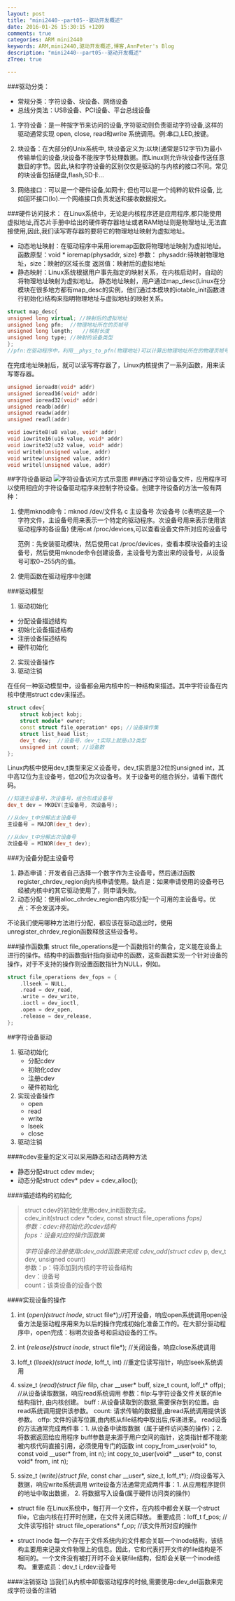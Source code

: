```yaml
---
layout: post
title: "mini2440--part05--驱动开发概述"
date: 2016-01-26 15:30:15 +1209
comments: true
categories: ARM mini2440
keywords: ARM,mini2440,驱动开发概述,博客,AnnPeter's Blog
description: "mini2440--part05--驱动开发概述"
zTree: true

---
```


###驱动分类：
* 常规分类：字符设备、块设备、网络设备
* 总线分类法：USB设备、PCI设备、平台总线设备

1. 字符设备：是一种按字节来访问的设备,字符驱动则负责驱动字符设备,这样的驱动通常实现 open, close, read和write 系统调用。例:串口,LED,按键。

2. 块设备：在大部分的Unix系统中, 块设备定义为:以块(通常是512字节)为最小传输单位的设备,块设备不能按字节处理数据。而Linux则允许块设备传送任意数目的字节。因此,块和字符设备的区别仅仅是驱动的与内核的接口不同。常见的块设备包括硬盘,flash,SD卡...

3. 网络接口：可以是一个硬件设备,如网卡; 但也可以是一个纯粹的软件设备, 比如回环接口(lo).一个网络接口负责发送和接收数据报文。

<!-- more -->


###硬件访问技术：
在Linux系统中，无论是内核程序还是应用程序,都只能使用虚拟地址,而芯片手册中给出的硬件寄存器地址或者RAM地址则是物理地址,无法直接使用,因此,我们读写寄存器的要将它的物理地址映射为虚拟地址。

* 动态地址映射：在驱动程序中采用ioremap函数将物理地址映射为虚拟地址。
  函数原型：void * ioremap(physaddr, size)
  参数： physaddr:待映射物理地址，size：映射的区域长度
  返回值：映射后的虚拟地址
* 静态映射：Linux系统根据用户事先指定的映射关系，在内核启动时，自动的将物理地址映射为虚拟地址。
  静态地址映射，用户通过map_desc(Linux在分模块在很多地方都有map_desc的实例，他们通过本模块的iotable_init函数进行初始化)结构来指明物理地址与虚拟地址的映射关系。

```cpp
struct map_desc{
unsigned long virtual; //映射后的虚拟地址
unsigned long pfn;	//物理地址所在的页帧号
unsigned long length;	//映射长度
unsigned long type;	//映射的设备类型
};
//pfn:在驱动程序中，利用__phys_to_pfn(物理地址)可以计算出物理地址所在的物理页帧号
```

在完成地址映射后，就可以读写寄存器了，Linux内核提供了一系列函数，用来读写寄存器。
```cpp
unsigned ioread8(void* addr)
unsigned ioread16(void* addr)
unsigned ioread32(void* addr)
unsigned readb(addr)
unsigned readw(addr)
unsigned readl(addr)

void iowrite8(u8 value, void* addr)
void iowrite16(u16 value, void* addr)
void iowrite32(u32 value, void* addr)
void writeb(unsigned value, addr)
void writew(unsigned value, addr)
void writel(unsigned value, addr)
```


##字符设备驱动
![字符设备访问方式示意图](/upload/2016/FEB/02/imgs/1454427439.png)
###通过字符设备文件，应用程序可以使用相应的字符设备驱动程序来控制字符设备。创建字符设备的方法一般有两种：

1. 使用mknod命令：mknod /dev/文件名 c 主设备号 次设备号 (c表明这是一个字符文件，主设备号用来表示一个特定的驱动程序。次设备号用来表示使用该驱动程序的各设备)
   使用cat /proc/devices,可以查看设备文件所对应的设备号

   范例：先安装驱动模块，然后使用cat /proc/devices，查看本模块设备的主设备号，然后使用mknode命令创建设备，主设备号为查出来的设备号，从设备号可取0~255内的值。

2. 使用函数在驱动程序中创建

###驱动模型
1. 驱动初始化
 * 分配设备描述结构
 * 初始化设备描述结构
 * 注册设备描述结构
 * 硬件初始化
2. 实现设备操作
3. 驱动注销


在任何一种驱动模型中，设备都会用内核中的一种结构来描述。其中字符设备在内核中使用struct cdev来描述。
```cpp
struct cdev{
	struct kobject kobj;
    struct module* owner;
    const struct file_operation* ops; //设备操作集
    struct list_head list;
    dev_t dev;	//设备号，dev_t实际上就是u32类型
    unsigned int count;	//设备数
};
```

Linux内核中使用dev_t类型来定义设备号，dev_t实质是32位的unsigned int，其中高12位为主设备号，低20位为次设备号。关于设备号的组合拆分，请看下面代码。
```cpp
//知道主设备号，次设备号，组合形成设备号
dev_t dev = MKDEV(主设备号, 次设备号);

//从dev_t中分解出主设备号
主设备号 = MAJOR(dev_t dev);

//从dev_t中分解出次设备号
次设备号 = MINOR(dev_t dev);
```

###为设备分配主设备号
1. 静态申请：开发者自己选择一个数字作为主设备号，然后通过函数register_chrdev_region向内核申请使用。缺点是：如果申请使用的设备号已经被内核中的其它驱动使用了，则申请失败。
2. 动态分配：使用alloc_chrdev_region由内核分配一个可用的主设备号。优点：不会发送冲突。

不论我们使用哪种方法进行分配，都应该在驱动退出时，使用unregister_chrdev_region函数释放这些设备号。


###操作函数集
struct file_operations是一个函数指针的集合，定义能在设备上进行的操作。结构中的函数指针指向驱动中的函数，这些函数实现一个针对设备的操作，对于不支持的操作则设置函数指针为NULL，例如。
```cpp
struct file_operations dev_fops = {
	.llseek = NULL,
	.read = dev_read,
	.write = dev_write,
	.ioctl = dev_ioctl,
	.open = dev_open,
	.release = dev_release,
};
```

##字符设备驱动
1. 驱动初始化
	* 分配cdev
	* 初始化cdev
	* 注册cdev
	* 硬件初始化
2. 实现设备操作
	* open
	* read
	* write
	* lseek
	* close
3. 驱动注销


####cdev变量的定义可以采用静态和动态两种方法

* 静态分配struct cdev mdev;
* 动态分配struct cdev* pdev = cdev_alloc();

####描述结构的初始化
>struct cdev的初始化使用cdev_init函数完成。<br>
>cdev_init(struct cdev *cdev, const struct file_operations *fops)<br>
>参数：cdev:待初始化的cdev结构<br>
>     fops：设备对应的操作函数集<br>
><br>
>字符设备的注册使用cdev_add函数来完成
>cdev_add(struct cdev* p, dev_t dev, unsigned count)<br>
>参数：p：待添加到内核的字符设备结构<br>
>     dev：设备号<br>
>     count：该类设备的设备个数<br>



####实现设备的操作

1. int (*open)(struct inode*, struct file*);//打开设备，响应open系统调用open设备方法是驱动程序用来为以后的操作完成初始化准备工作的。在大部分驱动程序中，open完成：标明次设备号和启动设备的工作。

2. int (*release)(struct inode*, struct file*);	//关闭设备，响应close系统调用

3. loff_t (*llseek)(struct inode*, loff_t, int)	//重定位读写指针，响应lseek系统调用

4. ssize_t (*read)(struct file* filp, char \__user* buff, size_t count, loff_t* offp);	//从设备读取数据，响应read系统调用
参数：filp:与字符设备文件关联的file结构指针, 由内核创建。
     buff : 从设备读取到的数据,需要保存到的位置。由read系统调用提供该参数。
     count: 请求传输的数据量,由read系统调用提供该参数。
     offp: 文件的读写位置,由内核从file结构中取出后,传递进来。
read设备的方法通常完成两件事：1. 从设备中读取数据（属于硬件访问类的操作）；2. 将数据返回给应用程序
buff参数是来源于用户空间的指针，这类指针都不能能被内核代码直接引用，必须使用专门的函数
int copy_from_user(void* to, const void __user* from, int n);
int copy_to_user(void* __user* to, const void* from, int n);

5. ssize_t (*write)(struct file*, const char __user*, size_t, loff_t*);	//向设备写入数据，响应write系统调用
write设备方法通常完成两件事：1. 从应用程序提供的地址中取出数据， 2. 将数据写入设备(属于硬件访问类的操作)


* struct file
在Linux系统中，每打开一个文件，在内核中都会关联一个struct file，它由内核在打开时创建，在文件关闭后释放。
重要成员：loff_t f_pos;	//文件读写指针
struct file_operations* f_op;	//该文件所对应的操作

* struct inode
每一个存在于文件系统内的文件都会关联一个inode结构，该结构主要用来记录文件物理上的信息。因此，它和代表打开文件的file结构是不相同的。一个文件没有被打开时不会关联file结构，但却会关联一个inode结构。
重要成员：dev_t i_rdev:设备号


####注销驱动
当我们从内核中卸载驱动程序的时候,需要使用cdev_del函数来完成字符设备的注销
